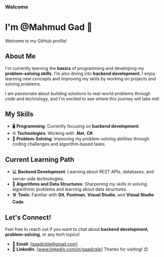 ### Welcome

# I'm @Mahmud Gad 👋

Welcome to my GitHub profile!

## About Me
I'm currently learning the **basics** of programming and developing my **problem-solving skills**. I'm also diving into **backend development**. I enjoy learning new concepts and improving my skills by working on projects and solving problems.

I am passionate about building solutions to real-world problems through code and technology, and I'm excited to see where this journey will take me!

## My Skills
- 🖥 **Programming**: Currently focusing on **backend development**.
- 🌐 **Technologies**: Working with **.Net**, **C#**.
- 🧠 **Problem-Solving**: Improving my problem-solving abilities through coding challenges and algorithm-based tasks.

## Current Learning Path
- 💻 **Backend Development**: Learning about REST APIs, databases, and server-side technologies.
- 🔄 **Algorithms and Data Structures**: Sharpening my skills in solving algorithmic problems and learning about data structures.
- 🛠 **Tools**: Familiar with **Git**, **Postman**, **Visual Studio**, and **Visual Studio Code**.

## Let's Connect!
Feel free to reach out if you want to chat about **backend development**, **problem-solving**, or any tech topics!

- 📧 **Email**: [gaadickle@gmail.com]
- 💼 **LinkedIn**: [www.linkedin.com/in/gaadickle]
Thanks for visiting! 😊
